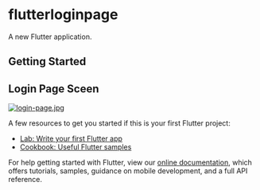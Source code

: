 # flutterloginpage

A new Flutter application.

## Getting Started
## Login Page Sceen
[![login-page.jpg](https://i.postimg.cc/MHhbBcj6/login-page.jpg)](https://postimg.cc/vxtVFZzk)

A few resources to get you started if this is your first Flutter project:

- [Lab: Write your first Flutter app](https://flutter.dev/docs/get-started/codelab)
- [Cookbook: Useful Flutter samples](https://flutter.dev/docs/cookbook)

For help getting started with Flutter, view our
[online documentation](https://flutter.dev/docs), which offers tutorials,
samples, guidance on mobile development, and a full API reference.
